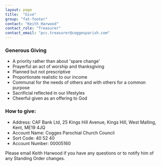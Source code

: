 ```yaml
---
layout: page
title:  "Give"
group: "fat-footer"
contact: "Keith Harwood"
contact_role: "Treasurer"
contact_email: "pcc.treasurer@coggesparish.com"
---
```


### Generous Giving
* A priority rather than about 'spare change'
* Prayerful an act of worship and thanksgiving
* Planned but not prescriptive
* Proportionate realistic to our income
* Communal for the needs of others and with others for a common purpose
* Sacrificial reflected in our lifestyles
* Cheerful given as an offering to God

### How to give:
* Address: CAF Bank Ltd, 25 Kings Hill Avenue, Kings Hill, West Malling, Kent, ME19 4JQ
* Account Name: Cogges Parochial Church Council
* Sort Code: 40 52 40
* Account Number: 00005160

Please email Keith Harwood if you have any questions or to notify him of any Standing Order changes.
